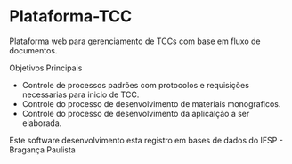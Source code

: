 # Plataforma-TCC
Plataforma web para gerenciamento de TCCs com base em fluxo de documentos.

Objetivos Principais

 * Controle de processos padrões com protocolos e requisições necessarias para inicio de TCC.
 * Controle do processo de desenvolvimento de materiais monograficos.
 * Controle do processo de desenvolvimento da aplicalção a ser elaborada.

Este software desenvolvimento esta registro em bases de dados do IFSP - Bragança Paulista 
